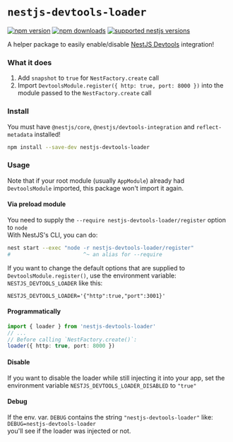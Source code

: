 # `nestjs-devtools-loader`

[![npm version](https://img.shields.io/npm/v/nestjs-devtools-loader.svg)](https://www.npmjs.com/package/nestjs-devtools-loader)
[![npm downloads](https://img.shields.io/npm/dt/nestjs-devtools-loader.svg)](https://www.npmjs.com/package/nestjs-devtools-loader)
[![supported nestjs versions](https://img.shields.io/badge/supported_versions-9-873131.svg?logo=nestjs)](https://nestjs.com)

A helper package to easily enable/disable [NestJS Devtools](https://docs.nestjs.com/devtools/overview) integration!

### What it does

1. Add `snapshot` to `true` for `NestFactory.create` call
2. Import `DevtoolsModule.register({ http: true, port: 8000 })` into the module passed to the `NestFactory.create` call

### Install

You must have `@nestjs/core`, `@nestjs/devtools-integration` and `reflect-metadata` installed!

```bash
npm install --save-dev nestjs-devtools-loader
```

### Usage

Note that if your root module (usually `AppModule`) already had `DevtoolsModule` imported, this package won't import it again.

#### Via preload module

You need to supply the `--require nestjs-devtools-loader/register` option to `node`  
With NestJS's CLI, you can do:

```bash
nest start --exec "node -r nestjs-devtools-loader/register"
#                       ^~ an alias for --require
```

If you want to change the default options that are supplied to `DevtoolsModule.register()`, use the environment variable: `NESTJS_DEVTOOLS_LOADER` like this:

```
NESTJS_DEVTOOLS_LOADER='{"http":true,"port":3001}'
```

#### Programmatically

```ts
import { loader } from 'nestjs-devtools-loader'
// ...
// Before calling `NestFactory.create()`:
loader({ http: true, port: 8000 })
```

#### Disable

If you want to disable the loader while still injecting it into your app, set the environment variable `NESTJS_DEVTOOLS_LOADER_DISABLED` to `"true"`

#### Debug

If the env. var. `DEBUG` contains the string `"nestjs-devtools-loader"` like:  
`DEBUG=nestjs-devtools-loader`  
you'll see if the loader was injected or not.
